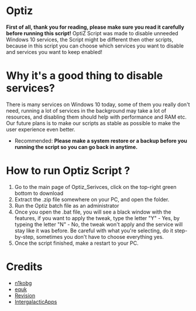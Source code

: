 # Optiz
**First of all, thank you for reading, please make sure you read it carefully before running this script!**
OptiZ Script was made to disable unneeded Windows 10 services, the Script might be different then other scripts, because in this script you can choose which services you want to disable and services you want to keep enabled!
# Why it's a good thing to disable services?
There is many services on Windows 10 today, some of them you really don't need, running a lot of services in the background may take a lot of resources, and disabling them should help with performance and RAM etc.
Our future plans is to make our scripts as stable as possible to make the user experience even better.


* Recommended: **Please make a system restore or a backup before you running the script so you can go back in anytime.** 

# How to run Optiz Script ?

1. Go to the main page of Optiz_Serivces, click on the top-right green bottom to download
2. Extract the .zip file somewhere on your PC, and open the folder.
3. Run the Optiz batch file as an administrator
4. Once you open the .bat file, you will see a black window with the features, if you want to apply the tweak, type the letter "Y" - Yes, by typeing the letter "N" - No, the tweak won't apply and the service will stay like it was before.
Be careful with what you're selecting, do it step-by-step, sometimes you don't have to choose everything yes.
5. Once the script finished, make a restart to your PC.

# Credits
* [n1kobg](https://n1kobg.blogspot.com/)
* [equk](https://github.com/equk/windows/tree/master/windows_10)
* [Revision](https://discord.gg/962y4pU)
* [IntergalacticApps](https://gist.github.com/IntergalacticApps)
